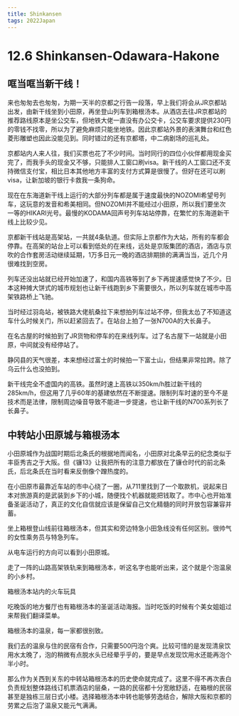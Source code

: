 ```yaml
---
title: Shinkansen
tags: 2022Japan
---
```


# 12.6 Shinkansen-Odawara-Hakone

## 哐当哐当新干线！

来也匆匆去也匆匆，为期一天半的京都之行告一段落，早上我们将会从JR京都站出发，由新干线坐到小田原，再坐登山列车到箱根汤本。从酒店去往JR京都站的推荐路线原本是坐公交车，但地铁大佬一直没有办公交卡，公交车要求提供230円的零钱不找零，所以为了避免麻烦只能坐地铁。因此京都站外景的表演舞台和红色菱形雕塑也因此没能见到。同时错过的还有京都塔，中二病剧场的巡礼处。

京都站内人来人往，我们买票也花了不少时间。当时同行的四位小伙伴都用现金买完了，而我手头的现金又不够，只能排人工窗口刷visa。新干线的人工窗口还不支持微信支付宝，相比日本其他地方丰富的支付方式算是很慢了。但好在还可以刷visa，让新加坡的银行卡救我一条狗命。

现在在东海道新干线上运行的大部分列车都是属于速度最快的NOZOMI希望号列车，这玩意的发音和希美相同。但NOZOMI并不能经过小田原，所以我们要坐次一等的HIKARI光号。最慢的KODAMA回声号列车站站停靠，在繁忙的东海道新干线上比较少见。

京都新干线站是高架站，一共就4条轨道。但实际上京都作为大站，所有的车都会停靠。在高架的站台上可以看到低处的在来线，远处是京阪集团的酒店，酒店与京吹的合作套房活动继续延期，1万多日元一晚的酒店排期排的满满当当，近几个月很难找到空房。

列车还没出站就已经开始加速了，和国内高铁等到了乡下再提速感觉快了不少。日本这种摊大饼式的城市规划也让新干线跑到乡下需要很久，所以列车就在城市中高架铁路桥上飞驰。

当时经过羽岛站，被铁路大佬航桑拉下来想拍列车过站不停，但我太怂了不知道这车什么时候关门，所以赶紧回去了。在站台上拍了一张N700A的大长鼻子。

在名古屋的时候拍到了JR货物和停车的在来线列车。过了名古屋下一站就是小田原，中间就没有经停站了。

静冈县的天气很差，本来想经过富士的时候拍一下富士山，但结果非常拉跨。除了乌云什么也没拍到。

新干线完全不虚国内的高铁。虽然时速上高铁以350km/h胜过新干线的285km/h，但这用了几乎60年的基建依然在不断提速。限制列车时速的至今不是技术而是法律，限制周边噪音导致不能进一步提速，也让新干线的N700系列长了长鼻子。

## 中转站小田原城与箱根汤本

小田原城作为战国时期后北条氏的根据地而闻名，小田原对北条早云的纪念类似于丰臣秀吉之于大阪。但《镰13》让我把所有的注意力都放在了镰仓时代的前北条氏，后北条氏在当时看来反倒像个蹭热度的。

在小田原市最靠近车站的市中心绕了一圈，从711里找到了一个取款机，说起来日本对旅游真的是武装到乡下的小城，随便找个机器就能把钱取了。市中心也开始准备圣诞活动了，真正的文化自信就应该是保留自己文化精髓的同时开放包容兼容并蓄。

坐上箱根登山线前往箱根汤本，但其实和旁边特急小田急线没有任何区别。很帅气的女性乘务员与特急列车。

从电车运行的方向可以看到小田原城。

走了一阵的山路高架铁轨来到箱根汤本，听这名字也能听出来，这个就是个泡温泉的小乡村。

箱根汤本站内的火车玩具

吃晚饭的地方餐厅也有箱根汤本的圣诞活动海报。当时吃饭的时候有个美女姐姐过来帮我们翻译菜单。

箱根汤本的温泉，每一家都很别致。

我们去的温泉与住的民宿有合作，只需要500円泡个爽。比较可惜的是发现清泉饮用水太晚了，泡的稍微有点脱水头已经晕乎乎的，要是早点发现饮用水还能再泡个半小时。

那么作为关西到关东的中转站箱根汤本的历史使命就完成了。这里不得不再次表白负责规划整体路线订机票酒店的层桑，一路的民宿都十分宽敞舒适，在箱根的民宿甚至是独栋三层日式小楼。选择箱根汤本中转也能够劳逸结合，解除大阪和京都的劳累之后泡了温泉又能元气满满。